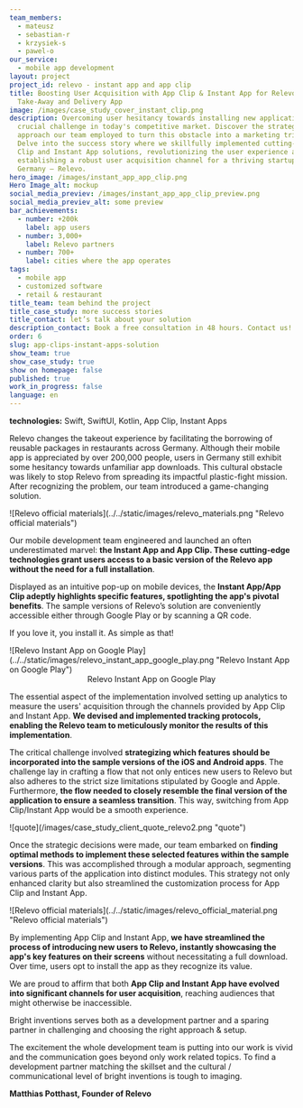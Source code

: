 ```yaml
---
team_members:
  - mateusz
  - sebastian-r
  - krzysiek-s
  - pawel-o
our_service:
  - mobile app development
layout: project
project_id: relevo - instant app and app clip
title: Boosting User Acquisition with App Clip & Instant App for Relevo – a Food
  Take-Away and Delivery App
image: /images/case_study_cover_instant_clip.png
description: Overcoming user hesitancy towards installing new applications is a
  crucial challenge in today's competitive market. Discover the strategic
  approach our team employed to turn this obstacle into a marketing triumph.
  Delve into the success story where we skillfully implemented cutting-edge App
  Clip and Instant App solutions, revolutionizing the user experience and
  establishing a robust user acquisition channel for a thriving startup based in
  Germany – Relevo.
hero_image: /images/instant_app_app_clip.png
Hero Image_alt: mockup
social_media_previev: /images/instant_app_app_clip_preview.png
social_media_previev_alt: some preview
bar_achievements:
  - number: +200k
    label: app users
  - number: 3,000+
    label: Relevo partners
  - number: 700+
    label: cities where the app operates
tags:
  - mobile app
  - customized software
  - retail & restaurant
title_team: team behind the project
title_case_study: more success stories
title_contact: let’s talk about your solution
description_contact: Book a free consultation in 48 hours. Contact us!
order: 6
slug: app-clips-instant-apps-solution
show_team: true
show_case_study: true
show on homepage: false
published: true
work_in_progress: false
language: en
---
```

<TitleWithIcon sectionTitle="technologies" titleIcon="/images/skills.svg" titleIconAlt="bright" />

<Gallery images='[{"src":"/images/swift.png","alt":"swift"},{"src":"/images/kotlin.png","alt":"kotlin"},{"src":"/images/android_stack_logo.svg","alt":"Android"}]' />

**technologies:** Swift, SwiftUI, Kotlin, App Clip, Instant Apps

<TitleWithIcon sectionTitle="problem – a cultural barrier in Germany" titleIcon="/images/icon_title_about.svg" titleIconAlt="problem" />

Relevo changes the takeout experience by facilitating the borrowing of reusable packages in restaurants across Germany. Although their mobile app is appreciated by over 200,000 people, users in Germany still exhibit some hesitancy towards unfamiliar app downloads. This cultural obstacle was likely to stop Relevo from spreading its impactful plastic-fight mission. After recognizing the problem, our team introduced a game-changing solution.

<div className="image">![Relevo official materials](../../static/images/relevo_materials.png "Relevo official materials")</div>

<TitleWithIcon sectionTitle="solution – implementing Instant App and App Clip to introduce new users to Relevo" titleIcon="/images/two_flags.svg" titleIconAlt="solution" />

Our mobile development team engineered and launched an often underestimated marvel: **the Instant App and App Clip. These cutting-edge technologies grant users access to a basic version of the Relevo app without the need for a full installation**.

Displayed as an intuitive pop-up on mobile devices, the **Instant App/App Clip adeptly highlights specific features, spotlighting the app's pivotal benefits**. The sample versions of Relevo’s solution are conveniently accessible either through Google Play or by scanning a QR code.

If you love it, you install it. As simple as that!

<div className="image">![Relevo Instant App on Google Play](../../static/images/relevo_instant_app_google_play.png "Relevo Instant App on Google Play")</div>

<center>Relevo Instant App on Google Play</center>

The essential aspect of the implementation involved setting up analytics to measure the users' acquisition through the channels provided by App Clip and Instant App. **We devised and implemented tracking protocols, enabling the Relevo team to meticulously monitor the results of this implementation**.

<TitleWithIcon sectionTitle="challenges – finding the balance between user engagement and meeting tech limitations" titleIcon="/images/gearwheel.svg" titleIconAlt="challenges" />

The critical challenge involved **strategizing which features should be incorporated into the sample versions of the iOS and Android apps**. The challenge lay in crafting a flow that not only entices new users to Relevo but also adheres to the strict size limitations stipulated by Google and Apple. Furthermore, **the flow needed to closely resemble the final version of the application to ensure a seamless transition**. This way, switching from App Clip/Instant App would be a smooth experience.

<div className="image">![quote](/images/case_study_client_quote_relevo2.png "quote")</div>

Once the strategic decisions were made, our team embarked on **finding optimal methods to implement these selected features within the sample versions**. This was accomplished through a modular approach, segmenting various parts of the application into distinct modules. This strategy not only enhanced clarity but also streamlined the customization process for App Clip and Instant App.

<div className="image">![Relevo official materials](../../static/images/relevo_official_material.png "Relevo official materials")</div>

<TitleWithIcon sectionTitle="result – enhancing marketing efforts with a new acquisition channel" titleIcon="/images/icon_result_svg.svg" titleIconAlt="result" />

By implementing App Clip and Instant App, **we have streamlined the process of introducing new users to Relevo, instantly showcasing the app's key features on their screens** without necessitating a full download. Over time, users opt to install the app as they recognize its value. 

We are proud to affirm that both **App Clip and Instant App have evolved into significant channels for user acquisition**, reaching audiences that might otherwise be inaccessible.

<TitleWithIcon sectionTitle="Relevo’s founder’s perspective" titleIcon="/images/clients_perspective_icon.svg" titleIconAlt="Relevo’s founder’s perspective" />

Bright inventions serves both as a development partner and a sparing partner in challenging and choosing the right approach & setup.

The excitement the whole development team is putting into our work is vivid and the communication goes beyond only work related topics. To find a development partner matching the skillset and the cultural / communicational level of bright inventions is tough to imaging.

**Matthias Potthast, Founder of Relevo**